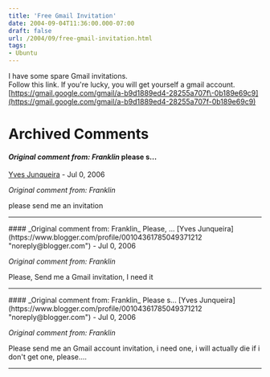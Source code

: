 ```yaml
---
title: 'Free Gmail Invitation'
date: 2004-09-04T11:36:00.000-07:00
draft: false
url: /2004/09/free-gmail-invitation.html
tags: 
- Ubuntu
---
```


I have some spare Gmail invitations.  
Follow this link. If you're lucky, you will get yourself a gmail account.  
[https://gmail.google.com/gmail/a-b9d1889ed4-28255a707f\-0b189e69c9](https://gmail.google.com/gmail/a-b9d1889ed4-28255a707f-0b189e69c9)
# Archived Comments

#### _Original comment from: Franklin_ please s...
[Yves Junqueira](https://www.blogger.com/profile/00104361785049371212 "noreply@blogger.com") - <time datetime="2006-07-29T22:49:00.000-07:00">Jul 0, 2006</time>

_Original comment from: Franklin_  
  
please send me an invitation
<hr />
#### _Original comment from: Franklin_ Please, ...
[Yves Junqueira](https://www.blogger.com/profile/00104361785049371212 "noreply@blogger.com") - <time datetime="2006-07-29T22:52:00.000-07:00">Jul 0, 2006</time>

_Original comment from: Franklin_  
  
Please, Send me a Gmail invitation, I need it
<hr />
#### _Original comment from: Franklin_ Please s...
[Yves Junqueira](https://www.blogger.com/profile/00104361785049371212 "noreply@blogger.com") - <time datetime="2006-07-29T22:53:00.000-07:00">Jul 0, 2006</time>

_Original comment from: Franklin_  
  
Please send me an Gmail account invitation, i need one, i will actually die if i don't get one, please....
<hr />
